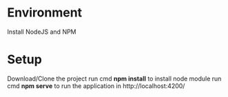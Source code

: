 # Environment
  Install NodeJS and NPM
  
# Setup
  Download/Clone the project
  run cmd __npm install__ to install node module
  run cmd __npm serve__ to run the application in http://localhost:4200/
